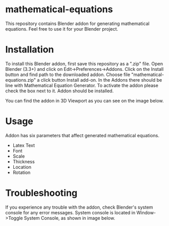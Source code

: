 # mathematical-equations
This repository contains Blender addon for generating mathematical equations. Feel free to use it for your Blender project.

# Installation
To install this Blender addon, first save this repository as a ".zip" file. Open Blender (3.3+) and click on Edit->Preferences->Addons. Click on the Install button and find path to the downloaded addon. Choose file "mathematical-equations.zip" a click button Install add-on. In the Addons there should be line with Mathematical Equation Generator. To activate the addon please check the box next to it. Addon should be installed.

You can find the addon in 3D Viewport as you can see on the image below.

# Usage
Addon has six parameters that affect generated mathematical equations.

- Latex Text
- Font
- Scale
- Thickness
- Location
- Rotation

# Troubleshooting
If you experience any trouble with the addon, check Blender's system console for any error messages. System console is located in Window->Toggle System Console, as shown in image below.
